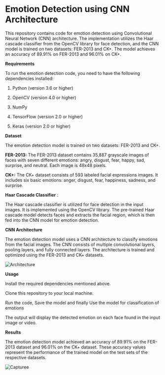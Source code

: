 # Emotion Detection using CNN Architecture
This repository contains code for emotion detection using Convolutional Neural Network (CNN) architecture. The implementation utilizes the Haar cascade classifier from the OpenCV library for face detection, and the CNN model is trained on two datasets: FER-2013 and CK+. The model achieves an accuracy of 89.91% on FER-2013 and 96.01% on CK+.

**Requirements**

To run the emotion detection code, you need to have the following dependencies installed:

1. Python (version 3.6 or higher)

2. OpenCV (version 4.0 or higher)

3. NumPy

4. TensorFlow (version 2.0 or higher)

5. Keras (version 2.0 or higher)

**Dataset**

The emotion detection model is trained on two datasets: FER-2013 and CK+.

**FER-2013:**  The FER-2013 dataset contains 35,887 grayscale images of faces with seven different emotions: angry, disgust, fear, happy, sad, surprise, and neutral. Each image is 48x48 pixels.

**CK+:**  The CK+ dataset consists of 593 labeled facial expressions images. It includes six basic emotions: anger, disgust, fear, happiness, sadness, and surprise.

**Haar Cascade Classifier** : 

The Haar cascade classifier is utilized for face detection in the input images. It is implemented using the OpenCV library. The pre-trained Haar cascade model detects faces and extracts the facial region, which is then fed into the CNN model for emotion detection.

**CNN Architecture**

The emotion detection model uses a CNN architecture to classify emotions from the facial images. The CNN consists of multiple convolutional layers, pooling layers, and fully connected layers. The architecture is trained and optimized using the FER-2013 and CK+ datasets.

![Architecture](https://github.com/FarooqBaig/Emotion-Detection/assets/74425452/d33dd5a1-2216-457c-8b6e-04e229922120)

**Usage**

Install the required dependencies mentioned above.

Clone this repository to your local machine.

Run the code, Save the model and finally Use the model for classification of emotions

The output will display the detected emotion on each face found in the input image or video.

**Results**

The emotion detection model achieved an accuracy of 89.91% on the FER-2013 dataset and 96.01% on the CK+ dataset. These accuracy values represent the performance of the trained model on the test sets of the respective datasets.

![Capturee](https://github.com/FarooqBaig/Emotion-Detection/assets/74425452/e0a5313b-7122-4445-b3a1-8049e6ff18ff)



